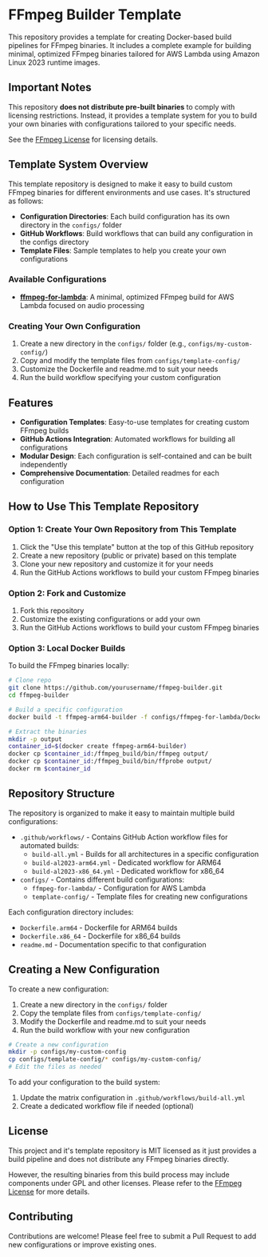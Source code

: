 # FFmpeg Builder Template

This repository provides a template for creating Docker-based build pipelines for FFmpeg binaries. It includes a complete example for building minimal, optimized FFmpeg binaries tailored for AWS Lambda using Amazon Linux 2023 runtime images.

## Important Notes

This repository **does not distribute pre-built binaries** to comply with licensing restrictions. Instead, it provides a template system for you to build your own binaries with configurations tailored to your specific needs.

See the [FFmpeg License](https://ffmpeg.org/legal.html) for licensing details.

## Template System Overview

This template repository is designed to make it easy to build custom FFmpeg binaries for different environments and use cases. It's structured as follows:

- **Configuration Directories**: Each build configuration has its own directory in the `configs/` folder
- **GitHub Workflows**: Build workflows that can build any configuration in the configs directory
- **Template Files**: Sample templates to help you create your own configurations

### Available Configurations

- **[ffmpeg-for-lambda](configs/ffmpeg-for-lambda/)**: A minimal, optimized FFmpeg build for AWS Lambda focused on audio processing

### Creating Your Own Configuration

1. Create a new directory in the `configs/` folder (e.g., `configs/my-custom-config/`)
2. Copy and modify the template files from `configs/template-config/`
3. Customize the Dockerfile and readme.md to suit your needs
4. Run the build workflow specifying your custom configuration

## Features

- **Configuration Templates**: Easy-to-use templates for creating custom FFmpeg builds
- **GitHub Actions Integration**: Automated workflows for building all configurations
- **Modular Design**: Each configuration is self-contained and can be built independently
- **Comprehensive Documentation**: Detailed readmes for each configuration

## How to Use This Template Repository

### Option 1: Create Your Own Repository from This Template

1. Click the "Use this template" button at the top of this GitHub repository
2. Create a new repository (public or private) based on this template
3. Clone your new repository and customize it for your needs
4. Run the GitHub Actions workflows to build your custom FFmpeg binaries

### Option 2: Fork and Customize

1. Fork this repository
2. Customize the existing configurations or add your own
3. Run the GitHub Actions workflows to build your custom FFmpeg binaries

### Option 3: Local Docker Builds

To build the FFmpeg binaries locally:

```bash
# Clone repo
git clone https://github.com/yourusername/ffmpeg-builder.git
cd ffmpeg-builder

# Build a specific configuration
docker build -t ffmpeg-arm64-builder -f configs/ffmpeg-for-lambda/Dockerfile.arm64 configs/ffmpeg-for-lambda

# Extract the binaries
mkdir -p output
container_id=$(docker create ffmpeg-arm64-builder)
docker cp $container_id:/ffmpeg_build/bin/ffmpeg output/
docker cp $container_id:/ffmpeg_build/bin/ffprobe output/
docker rm $container_id
```

## Repository Structure

The repository is organized to make it easy to maintain multiple build configurations:

- `.github/workflows/` - Contains GitHub Action workflow files for automated builds:
  - `build-all.yml` - Builds for all architectures in a specific configuration
  - `build-al2023-arm64.yml` - Dedicated workflow for ARM64
  - `build-al2023-x86_64.yml` - Dedicated workflow for x86_64
- `configs/` - Contains different build configurations:
  - `ffmpeg-for-lambda/` - Configuration for AWS Lambda
  - `template-config/` - Template files for creating new configurations

Each configuration directory includes:

- `Dockerfile.arm64` - Dockerfile for ARM64 builds
- `Dockerfile.x86_64` - Dockerfile for x86_64 builds
- `readme.md` - Documentation specific to that configuration

## Creating a New Configuration

To create a new configuration:

1. Create a new directory in the `configs/` folder
2. Copy the template files from `configs/template-config/`
3. Modify the Dockerfile and readme.md to suit your needs
4. Run the build workflow with your new configuration

```bash
# Create a new configuration
mkdir -p configs/my-custom-config
cp configs/template-config/* configs/my-custom-config/
# Edit the files as needed
```

To add your configuration to the build system:

1. Update the matrix configuration in `.github/workflows/build-all.yml`
2. Create a dedicated workflow file if needed (optional)

## License

This project and it's template repository is MIT licensed as it just provides a build pipeline and does not distribute any FFmpeg binaries directly.

However, the resulting binaries from this build process may include components under GPL and other licenses. Please refer to the [FFmpeg License](https://ffmpeg.org/legal.html) for more details.

## Contributing

Contributions are welcome! Please feel free to submit a Pull Request to add new configurations or improve existing ones.
